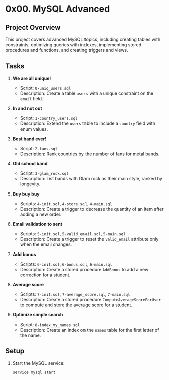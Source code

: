 # 0x00. MySQL Advanced

## Project Overview

This project covers advanced MySQL topics, including creating tables with constraints, optimizing queries with indexes, implementing stored procedures and functions, and creating triggers and views.

## Tasks

1. **We are all unique!**
   - Script: `0-uniq_users.sql`
   - Description: Create a table `users` with a unique constraint on the `email` field.

2. **In and not out**
   - Script: `1-country_users.sql`
   - Description: Extend the `users` table to include a `country` field with enum values.

3. **Best band ever!**
   - Script: `2-fans.sql`
   - Description: Rank countries by the number of fans for metal bands.

4. **Old school band**
   - Script: `3-glam_rock.sql`
   - Description: List bands with Glam rock as their main style, ranked by longevity.

5. **Buy buy buy**
   - Scripts: `4-init.sql`, `4-store.sql`, `4-main.sql`
   - Description: Create a trigger to decrease the quantity of an item after adding a new order.

6. **Email validation to sent**
   - Scripts: `5-init.sql`, `5-valid_email.sql`, `5-main.sql`
   - Description: Create a trigger to reset the `valid_email` attribute only when the email changes.

7. **Add bonus**
   - Scripts: `6-init.sql`, `6-bonus.sql`, `6-main.sql`
   - Description: Create a stored procedure `AddBonus` to add a new correction for a student.

8. **Average score**
   - Scripts: `7-init.sql`, `7-average_score.sql`, `7-main.sql`
   - Description: Create a stored procedure `ComputeAverageScoreForUser` to compute and store the average score for a student.

9. **Optimize simple search**
   - Script: `8-index_my_names.sql`
   - Description: Create an index on the `names` table for the first letter of the name.

## Setup

1. Start the MySQL service:
   ```bash
   service mysql start

